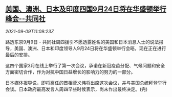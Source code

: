 <!--1631187066000-->
[美国、澳洲、日本及印度四国9月24日将在华盛顿举行峰会--共同社](https://cn.reuters.com/article/us-au-in-jp-washington-summit-0909-idCNKBS2G5121)
------

<div><i>2021-09-09T11:09:23Z</i></div><p>路透东京9月9日 - 共同社周四援引不愿透露姓名的美国和日本消息人士的说法报导，美国、澳洲、日本和印度领导人9月24日将在华盛顿举行会晤，现在正在进行最后的安排。</p><p>这四个国家3月在线上举行了第一次会议，承诺在新冠疫苗分配、气候问题和安全方面密切合作，作为对抗中国日益增长的影响力的努力的一部分。</p><p>日本媒体报导说，即将离任的首相菅义伟将出席这次会议，并与美国总统拜登举行会谈。日本政府最高发言人周四早些时候表示，尚未作出最终决定。(完)</p>
